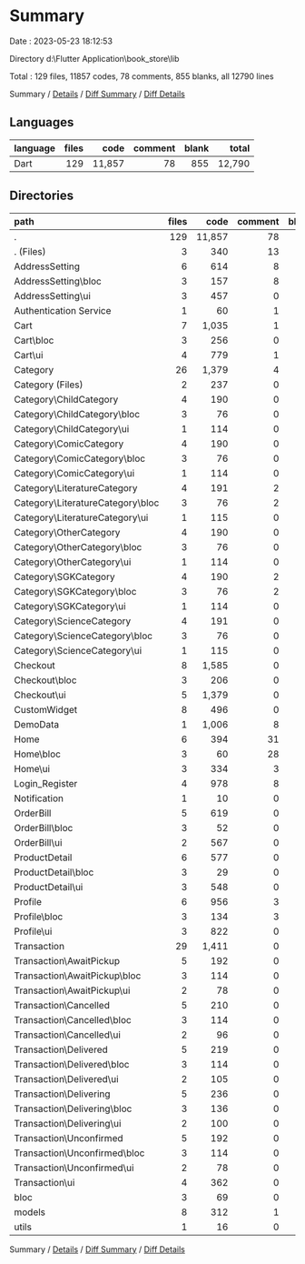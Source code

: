 # Summary

Date : 2023-05-23 18:12:53

Directory d:\\Flutter Application\\book_store\\lib

Total : 129 files,  11857 codes, 78 comments, 855 blanks, all 12790 lines

Summary / [Details](details.md) / [Diff Summary](diff.md) / [Diff Details](diff-details.md)

## Languages
| language | files | code | comment | blank | total |
| :--- | ---: | ---: | ---: | ---: | ---: |
| Dart | 129 | 11,857 | 78 | 855 | 12,790 |

## Directories
| path | files | code | comment | blank | total |
| :--- | ---: | ---: | ---: | ---: | ---: |
| . | 129 | 11,857 | 78 | 855 | 12,790 |
| . (Files) | 3 | 340 | 13 | 22 | 375 |
| AddressSetting | 6 | 614 | 8 | 58 | 680 |
| AddressSetting\\bloc | 3 | 157 | 8 | 43 | 208 |
| AddressSetting\\ui | 3 | 457 | 0 | 15 | 472 |
| Authentication Service | 1 | 60 | 1 | 9 | 70 |
| Cart | 7 | 1,035 | 1 | 65 | 1,101 |
| Cart\\bloc | 3 | 256 | 0 | 46 | 302 |
| Cart\\ui | 4 | 779 | 1 | 19 | 799 |
| Category | 26 | 1,379 | 4 | 149 | 1,532 |
| Category (Files) | 2 | 237 | 0 | 11 | 248 |
| Category\\ChildCategory | 4 | 190 | 0 | 23 | 213 |
| Category\\ChildCategory\\bloc | 3 | 76 | 0 | 18 | 94 |
| Category\\ChildCategory\\ui | 1 | 114 | 0 | 5 | 119 |
| Category\\ComicCategory | 4 | 190 | 0 | 23 | 213 |
| Category\\ComicCategory\\bloc | 3 | 76 | 0 | 18 | 94 |
| Category\\ComicCategory\\ui | 1 | 114 | 0 | 5 | 119 |
| Category\\LiteratureCategory | 4 | 191 | 2 | 24 | 217 |
| Category\\LiteratureCategory\\bloc | 3 | 76 | 2 | 19 | 97 |
| Category\\LiteratureCategory\\ui | 1 | 115 | 0 | 5 | 120 |
| Category\\OtherCategory | 4 | 190 | 0 | 23 | 213 |
| Category\\OtherCategory\\bloc | 3 | 76 | 0 | 18 | 94 |
| Category\\OtherCategory\\ui | 1 | 114 | 0 | 5 | 119 |
| Category\\SGKCategory | 4 | 190 | 2 | 22 | 214 |
| Category\\SGKCategory\\bloc | 3 | 76 | 2 | 18 | 96 |
| Category\\SGKCategory\\ui | 1 | 114 | 0 | 4 | 118 |
| Category\\ScienceCategory | 4 | 191 | 0 | 23 | 214 |
| Category\\ScienceCategory\\bloc | 3 | 76 | 0 | 18 | 94 |
| Category\\ScienceCategory\\ui | 1 | 115 | 0 | 5 | 120 |
| Checkout | 8 | 1,585 | 0 | 73 | 1,658 |
| Checkout\\bloc | 3 | 206 | 0 | 44 | 250 |
| Checkout\\ui | 5 | 1,379 | 0 | 29 | 1,408 |
| CustomWidget | 8 | 496 | 0 | 28 | 524 |
| DemoData | 1 | 1,006 | 8 | 5 | 1,019 |
| Home | 6 | 394 | 31 | 32 | 457 |
| Home\\bloc | 3 | 60 | 28 | 21 | 109 |
| Home\\ui | 3 | 334 | 3 | 11 | 348 |
| Login_Register | 4 | 978 | 8 | 35 | 1,021 |
| Notification | 1 | 10 | 0 | 3 | 13 |
| OrderBill | 5 | 619 | 0 | 26 | 645 |
| OrderBill\\bloc | 3 | 52 | 0 | 20 | 72 |
| OrderBill\\ui | 2 | 567 | 0 | 6 | 573 |
| ProductDetail | 6 | 577 | 0 | 25 | 602 |
| ProductDetail\\bloc | 3 | 29 | 0 | 13 | 42 |
| ProductDetail\\ui | 3 | 548 | 0 | 12 | 560 |
| Profile | 6 | 956 | 3 | 42 | 1,001 |
| Profile\\bloc | 3 | 134 | 3 | 31 | 168 |
| Profile\\ui | 3 | 822 | 0 | 11 | 833 |
| Transaction | 29 | 1,411 | 0 | 220 | 1,631 |
| Transaction\\AwaitPickup | 5 | 192 | 0 | 39 | 231 |
| Transaction\\AwaitPickup\\bloc | 3 | 114 | 0 | 32 | 146 |
| Transaction\\AwaitPickup\\ui | 2 | 78 | 0 | 7 | 85 |
| Transaction\\Cancelled | 5 | 210 | 0 | 39 | 249 |
| Transaction\\Cancelled\\bloc | 3 | 114 | 0 | 32 | 146 |
| Transaction\\Cancelled\\ui | 2 | 96 | 0 | 7 | 103 |
| Transaction\\Delivered | 5 | 219 | 0 | 39 | 258 |
| Transaction\\Delivered\\bloc | 3 | 114 | 0 | 32 | 146 |
| Transaction\\Delivered\\ui | 2 | 105 | 0 | 7 | 112 |
| Transaction\\Delivering | 5 | 236 | 0 | 45 | 281 |
| Transaction\\Delivering\\bloc | 3 | 136 | 0 | 38 | 174 |
| Transaction\\Delivering\\ui | 2 | 100 | 0 | 7 | 107 |
| Transaction\\Unconfirmed | 5 | 192 | 0 | 39 | 231 |
| Transaction\\Unconfirmed\\bloc | 3 | 114 | 0 | 32 | 146 |
| Transaction\\Unconfirmed\\ui | 2 | 78 | 0 | 7 | 85 |
| Transaction\\ui | 4 | 362 | 0 | 19 | 381 |
| bloc | 3 | 69 | 0 | 20 | 89 |
| models | 8 | 312 | 1 | 38 | 351 |
| utils | 1 | 16 | 0 | 5 | 21 |

Summary / [Details](details.md) / [Diff Summary](diff.md) / [Diff Details](diff-details.md)
